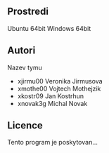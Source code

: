 Prostredi
---------

Ubuntu 64bit
Windows 64bit

Autori
------

Nazev tymu
- xjirmu00 Veronika Jirmusova
- xmothe00 Vojtech Mothejzik 
- xkostr09 Jan Kostrhun
- xnovak3g Michal Novak 

Licence
-------

Tento program je poskytovan...
